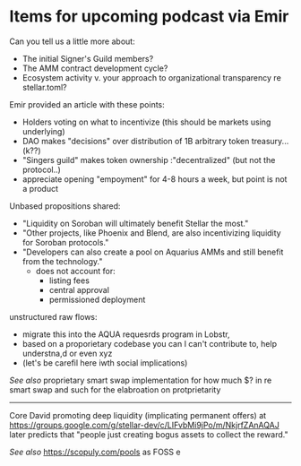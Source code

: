 # Items for upcoming podcast via Emir

Can you tell us a little more about:

- The initial Signer's Guild members?
- The AMM contract development cycle?
- Ecosystem activity v. your approach to organizational transparency re stellar.toml?

Emir provided an article with these points:
- Holders voting on what to incentivize (this should be markets using underlying)
- DAO makes "decisions" over distribution of 1B arbitrary token treasury... (k??)
- "Singers guild" makes token ownership :"decentralized" (but not the protocol..)
- appreciate opening "empoyment" for 4-8 hours a week, but point is not a product

Unbased propositions shared:
- "Liquidity on Soroban will ultimately benefit Stellar the most."
- "Other projects, like Phoenix and Blend, are also incentivizing liquidity for Soroban protocols."
- "Developers can also create a pool on Aquarius AMMs and still benefit from the technology."
  - does not account for:
    -  listing fees
    -  central approval
    -  permissioned deployment


unstructured raw flows:
- migrate this into the AQUA requesrds program in Lobstr,
- based on a proporietary codebase you can I can't contribute to, help understna,d or even xyz
- (let's be carefil here iwth social implications)

_See also_ proprietary smart swap implementation for how much $?
in re smart swap and such for the elabroation on protprietarity


---

Core David promoting deep liquidity (implicating permanent offers) at https://groups.google.com/g/stellar-dev/c/LIFvbMi9jPo/m/NkjrfZAnAQAJ
later predicts that "people just creating bogus assets to collect the reward."

_See also_ https://scopuly.com/pools as FOSS e